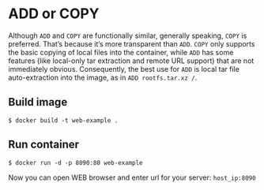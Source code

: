 # ADD or COPY
Although `ADD` and `COPY` are functionally similar, generally speaking, `COPY` is preferred. That’s because it’s more transparent than `ADD`. 
`COPY` only supports the basic copying of local files into the container, while `ADD` has some features 
(like local-only tar extraction and remote URL support) that are not immediately obvious. 
Consequently, the best use for `ADD` is local tar file auto-extraction into the image, as in `ADD rootfs.tar.xz /`.

## Build image

```
$ docker build -t web-example .
```

## Run container

```
$ docker run -d -p 8090:80 web-example
```
Now you can open WEB browser and enter url for your server: `host_ip:8090`

